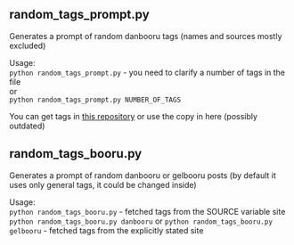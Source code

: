## random_tags_prompt.py

Generates a prompt of random danbooru tags (names and sources mostly excluded)

Usage:   
`python random_tags_prompt.py` - you need to clarify a number of tags in the file   
or    
`python random_tags_prompt.py NUMBER_OF_TAGS`      

You can get tags in [this repository](https://github.com/DominikDoom/a1111-sd-webui-tagcomplete/tree/main/tags) or use the copy in here (possibly outdated)


## random_tags_booru.py

Generates a prompt of random danbooru or gelbooru posts (by default it uses only general tags, it could be changed inside)    

Usage:  
`python random_tags_booru.py` - fetched tags from the SOURCE variable site   
`python random_tags_booru.py danbooru` or `python random_tags_booru.py gelbooru` -  fetched tags from the explicitly stated site
